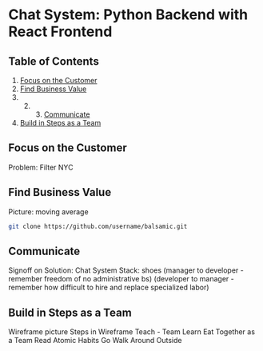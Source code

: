 # Chat System: Python Backend with React Frontend

## Table of Contents
1. [Focus on the Customer](#customer)
1. [Find Business Value](#businessvalue)
1. 2. 3. [Communicate](#communicate)
3. [Build in Steps as a Team](#buildstepsteam)

## Focus on the Customer

Problem: Filter NYC

## Find Business Value

Picture: moving average

```bash
git clone https://github.com/username/balsamic.git
```

## Communicate

Signoff on Solution: Chat System
Stack: shoes (manager to developer - remember freedom of no administrative bs)
             (developer to manager - remember how difficult to hire and replace specialized labor)


## Build in Steps as a Team

Wireframe picture
Steps in Wireframe
Teach - Team Learn
Eat Together as a Team
Read Atomic Habits
Go Walk Around Outside

